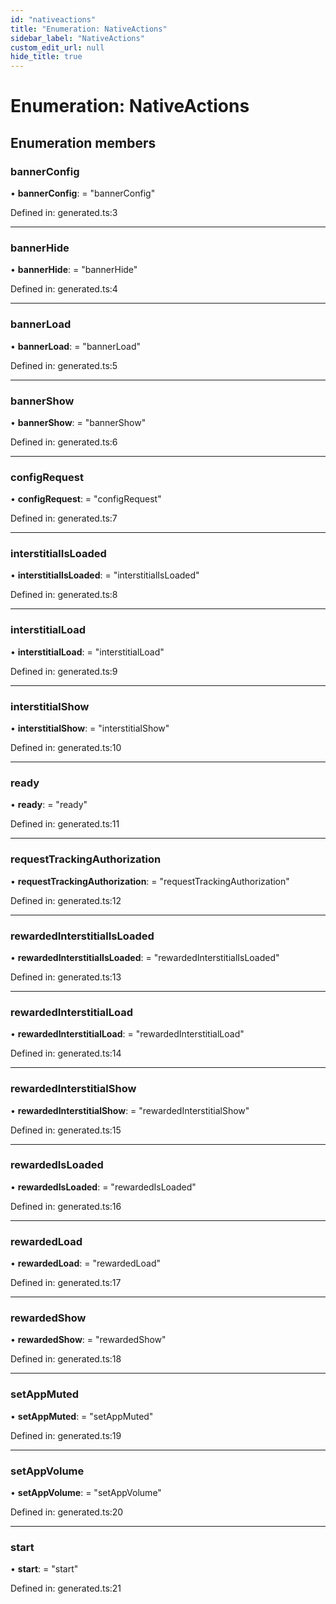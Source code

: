 ```yaml
---
id: "nativeactions"
title: "Enumeration: NativeActions"
sidebar_label: "NativeActions"
custom_edit_url: null
hide_title: true
---
```


# Enumeration: NativeActions

## Enumeration members

### bannerConfig

• **bannerConfig**: = "bannerConfig"

Defined in: generated.ts:3

___

### bannerHide

• **bannerHide**: = "bannerHide"

Defined in: generated.ts:4

___

### bannerLoad

• **bannerLoad**: = "bannerLoad"

Defined in: generated.ts:5

___

### bannerShow

• **bannerShow**: = "bannerShow"

Defined in: generated.ts:6

___

### configRequest

• **configRequest**: = "configRequest"

Defined in: generated.ts:7

___

### interstitialIsLoaded

• **interstitialIsLoaded**: = "interstitialIsLoaded"

Defined in: generated.ts:8

___

### interstitialLoad

• **interstitialLoad**: = "interstitialLoad"

Defined in: generated.ts:9

___

### interstitialShow

• **interstitialShow**: = "interstitialShow"

Defined in: generated.ts:10

___

### ready

• **ready**: = "ready"

Defined in: generated.ts:11

___

### requestTrackingAuthorization

• **requestTrackingAuthorization**: = "requestTrackingAuthorization"

Defined in: generated.ts:12

___

### rewardedInterstitialIsLoaded

• **rewardedInterstitialIsLoaded**: = "rewardedInterstitialIsLoaded"

Defined in: generated.ts:13

___

### rewardedInterstitialLoad

• **rewardedInterstitialLoad**: = "rewardedInterstitialLoad"

Defined in: generated.ts:14

___

### rewardedInterstitialShow

• **rewardedInterstitialShow**: = "rewardedInterstitialShow"

Defined in: generated.ts:15

___

### rewardedIsLoaded

• **rewardedIsLoaded**: = "rewardedIsLoaded"

Defined in: generated.ts:16

___

### rewardedLoad

• **rewardedLoad**: = "rewardedLoad"

Defined in: generated.ts:17

___

### rewardedShow

• **rewardedShow**: = "rewardedShow"

Defined in: generated.ts:18

___

### setAppMuted

• **setAppMuted**: = "setAppMuted"

Defined in: generated.ts:19

___

### setAppVolume

• **setAppVolume**: = "setAppVolume"

Defined in: generated.ts:20

___

### start

• **start**: = "start"

Defined in: generated.ts:21
